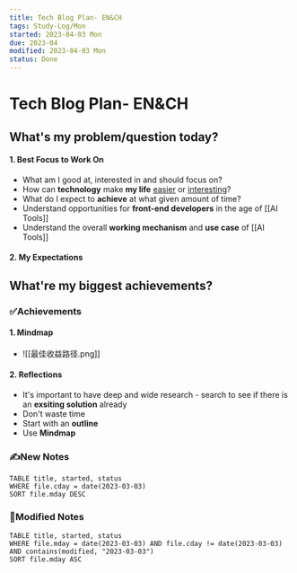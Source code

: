 ```yaml
---
title: Tech Blog Plan- EN&CH
tags: Study-Log/Mon
started: 2023-04-03 Mon
due: 2023-04
modified: 2023-04-03 Mon
status: Done
---
```

# Tech Blog Plan- EN&CH
## What's my problem/question today?
#### 1. Best Focus to Work On
- What am I good at, interested in and should focus on?
- How can **technology** make **my life** <u>easier</u> or <u>interesting</u>?
- What do I expect to **achieve** at what given amount of time? 
- Understand opportunities for **front-end developers** in the age of [[AI Tools]]
- Understand the overall **working mechanism** and **use case** of [[AI Tools]]
#### 2. My Expectations
## What're my biggest achievements?
### ✅Achievements
#### 1. Mindmap
- ![[最佳收益路径.png]]
#### 2. Reflections
- It's important to have deep and wide research - search to see if there is an **exsiting solution** already
- Don't waste time
- Start with an **outline**
- Use **Mindmap**
### ✍️New Notes

```dataview
TABLE title, started, status
WHERE file.cday = date(2023-03-03)
SORT file.mday DESC
```

### 📝Modified Notes

```dataview
TABLE title, started, status
WHERE file.mday = date(2023-03-03) AND file.cday != date(2023-03-03) AND contains(modified, "2023-03-03")
SORT file.mday ASC
```

